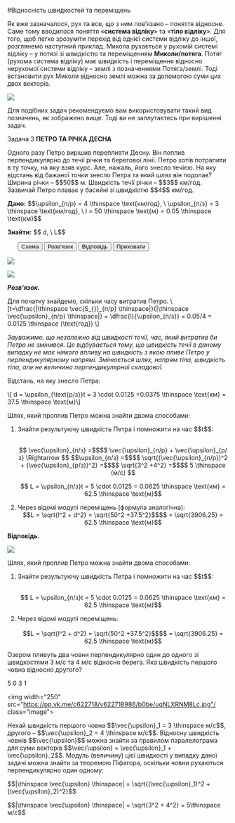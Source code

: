 #Вiдноснiсть швидкостей та перемiщень

Як вже зазначалося, рух та все, що з ним пов’язано – поняття вiдносне. Саме тому вводилося поняття «<b>система вiдлiку</b>» та «<b>тiло вiдлiку</b>». Для того, щоб легко зрозуміти перехід від однієї системи відліку до іншої, розглянемо наступний приклад. Микола рухається у рухомiй системi вiдлiку – у потязi зi швидкiстю та перемiщенням <b><span class="p1">Миколи/потяга</span></b>. Потяг (рухома система вiдлiку) має швидкiсть i перемiщення вiдносно нерухомої системи вiдлiку – землi з позначеннями <span class="p1">Потяга/землi</span>. Тодi встановити рух Миколи вiдносно землi можна за допомогою суми цих двох векторiв.


<img src="https://rawgit.com/chudaol/ed-era-book-physics/master/images/chapter_1/9.png" class="image"/>


Для подiбних задач рекомендуємо вам використовувати такий вид позначень, як зображено вище. Тоді ви не заплутаєтесь при вирішенні задач.

<div class="space">
<div class="task-wrap">
<span class="task">Задача 3</span> <b>ПЕТРО ТА РIЧКА ДЕСНА</b>
<div class="task-text">
<p>Одного разу Петро вирiшив перепливти Десну. Вiн поплив перпендикулярно до течiї рiчки та берегової лiнiї. Петро хотiв потрапити в ту точку, на яку взяв курс. Але, нажаль, його знесло течiєю. На яку вiдстань вiд бажаної точки знесло Петра та який шлях вiн подолав? Ширина рiчки – $$50$$ м. Швидкiсть течiї рiчки – $$3$$ км/год. Зазвичай Петро плаває у басейнi зi швидкiстю $$4$$ км/год.</p>
<p><b>Дано:</b> $$\upsilon_{п/р} = 4 \thinspace \text{км/год}, \ \upsilon_{п/з} = 3 \thinspace \text{км/год}, \ l = 50 \thinspace \text{м} = 0.05 \thinspace \text{км}$$</p>
<p><b>Знайти:</b> $$ d, \ L$$</p>
<p>
<ul class="nav-tab" id="mytab">
<button class="btn" data-target="#plot" data-toggle="pill">Схема</button>
<button class="btn" data-target="#decision" data-toggle="pill">Розв’язок</button>
<button class="btn" data-target="#answer" data-toggle="pill">Вiдповiдь</button>
<button class="btn" data-target="#hide" data-toggle="pill">Приховати</button>
</ul>
<div id="mytab" class="tab-content">
  <div class="tab-pane" id="plot">
<p><img src="https://rawgit.com/chudaol/ed-era-book-physics/master/images/chapter_1/10.svg" class="image"/></p>
  </div>
  <div class="tab-pane" id="decision">
<p><img src="https://rawgit.com/chudaol/ed-era-book-physics/master/images/chapter_1/10.svg" class="image"/></p>
<p><b><i>Розв’язок.</i> </b> </p>
<p>Для початку знайдемо, скiльки часу витратив Петро.
\[t=\dfrac{|\thinspace \vec{S_{}}_{п/р} \thinspace|}{|\thinspace \vec{\upsilon}_{п/р} \thinspace|} = \dfrac{l}{\upsilon_{п/з}} = 0.05/4 = 0.0125 \thinspace (\text{год}) \]</p>

<p><i>Зауважимо, що незалежно вiд швидкостi течiї, час, який витратив би Петро не змiнився. Це вiдбувається тому, що швидкiсть течiї в даному випадку не має нiякого впливу на швидкiсть з якою пливе Петро у перпендикулярному напрямi. Змiнюється шлях, напрям тiла, швидкiсть тiла, але не величина перпендикулярної складової.</i> </p>

<p>Вiдстань, на яку знесло Петра: </p>
<p>\[ d = \upsilon_{\text{р/з}}t = 3 \cdot 0.0125 =0.0375 \thinspace \text{км} = 37.5 \thinspace \text{м}\]</p>

<p>Шлях, який проплив Петро можна знайти двома способами:</p>
<ol>
<li>Знайти результуючу швидкiсть Петра i помножити на час $$t$$:</li> <br>


<center><p> $$ \vec{\upsilon}_{п/з} =$$$$ \vec{\upsilon}_{п/р} + \vec{\upsilon}_{р/з}  \Rightarrow $$
$$\upsilon_{п/з} =$$$$ \sqrt{(\vec{\upsilon}_{п/р})^2 + (\vec{\upsilon}_{р/з})^2} =$$$$ \sqrt{3^2 +4^2} =$$$$ 5 \thinspace (м/с) $$ </p>
<p>$$ L = \upsilon_{п/з}t = 5 \cdot 0.0125 = 0.0625 \thinspace \text{км} = 62.5 \thinspace \text{м}$$</p> </center> 

<li>Через вiдомi модулi перемiщень (формула аналогiчна):</li>

<center>$$L = \sqrt{l^2 + d^2} = \sqrt{50^2 +37.5^2}$$$$ = \sqrt{3906.25} = 62.5 \thinspace \text{м}$$</center>
</ol>
  </div>
  <div class="tab-pane" id="answer"><p><b>Вiдповiдь.</b></p>
<p><img src="https://rawgit.com/chudaol/ed-era-book-physics/master/images/chapter_1/10.svg" class="image"/></p>
<p>Шлях, який проплив Петро можна знайти двома способами:</p>
<ol>
<li>Знайти результуючу швидкiсть Петра i помножити на час $$t$$:</li> <br>

<center>
<p>$$ L = \upsilon_{п/з}t = 5 \cdot 0.0125 = 0.0625 \thinspace \text{км} = 62.5 \thinspace \text{м}$$</p> </center> 

<li>Через вiдомi модулi перемiщень:</li> <br>

<center>$$L = \sqrt{l^2 + d^2} = \sqrt{50^2 +37.5^2}$$$$ = \sqrt{3906.25} = 62.5 \thinspace \text{м}$$</center>
</ol>
  </div>
  <div class="tab-pane" id="hide"></div>
</div>
</p>
</div>
</div>
</div>
<div class="space"></div>


<quiz correctLabel="correct!" incorrectLabel="incorrect!" checkLabel="check ansert">
<question>
<p>Озером пливуть два човни перпендикулярно один до одного зі швидкостями 3 м/с та 4 м/с відносно берега. Яка швидкість першого човна відносно другого?</p>

<answer correct> 5</answer>
<answer> 0</answer>
<answer> 3</answer>
<answer> 1</answer>
<explanation>

<img width="250" src="https://pp.vk.me/c622718/v622718986/b0be/uqNLXRNM8Lc.jpg"/ class="image">

<p>Нехай швидкість першого човна $$\vec{\upsilon}_1 = 3 \thinspace  м/с$$, другого – $$\vec{\upsilon}_2 = 4 \thinspace м/с$$. Відносну швидкість човнів $$\vec{\upsilon}$$ можна знайти за правилом паралелограма для суми векторів  $$\vec{\upsilon} = \vec{\upsilon}_1 + \vec{\upsilon}_2$$. Модуль (величину) цієї швидкості у випадку даної задачі можна знайти за теоремою Піфагора, оскільки човни рухаються перпендикулярно один одному:</p>
<p>$$|\thinspace \vec{\upsilon} \thinspace| = \sqrt{(\vec{\upsilon}_1)^2 + (\vec{\upsilon}_2)^2}$$</p>
<p>$$|\thinspace \vec{\upsilon} \thinspace| = \sqrt{3^2 + 4^2} = 5\thinspace м/с$$</p>

</explanation>
</question>
</quiz>